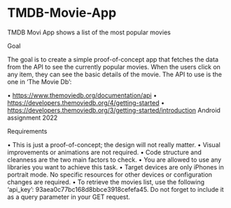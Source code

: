 # TMDB-Movie-App
TMDB Movi App shows a list of the most popular movies


Goal

The goal is to create a simple proof-of-concept app that fetches the data from the API to see the currently popular movies. When the users click on any item, they can see the basic details of the movie.
The API to use is the one in ‘The Movie Db’:

• https://www.themoviedb.org/documentation/api
• https://developers.themoviedb.org/4/getting-started
• https://developers.themoviedb.org/3/getting-started/introduction
     Android assignment 2022

Requirements

• This is just a proof-of-concept; the design will not really matter.
• Visual improvements or animations are not required.
• Code structure and cleanness are the two main factors to check.
• You are allowed to use any libraries you want to achieve this task.
• Target devices are only iPhones in portrait mode. No specific resources for
other devices or configuration changes are required.
• To retrieve the movies list, use the following
‘api_key’: 93aea0c77bc168d8bbce3918cefefa45.
Do not forget to include it as a query parameter in your GET request.
